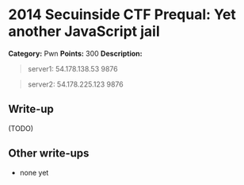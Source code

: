 # 2014 Secuinside CTF Prequal: Yet another JavaScript jail

**Category:** Pwn
**Points:** 300
**Description:** 

> server1: 54.178.138.53 9876

> server2: 54.178.225.123 9876

## Write-up

(TODO)

## Other write-ups

* none yet
